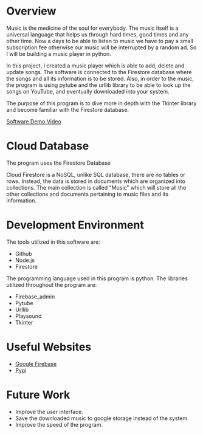 # Overview

Music is the medicine of the soul for everybody. The music itself is a universal language that helps us through hard times, good times and any other time. Now a days to be able to listen to music we have to pay a small subscription fee otherwise our music will be interrupted by a random ad. So I will be building a music player in python.

In this project, I created a music player which is  able to add, delete and update songs. The software is connected to the Firestore database where the songs and all its information is to be stored. Also, in order to the music, the program is using pytube and the urllib library to be able to look up the songs on YouTube, and eventually downloaded into your system.

The purpose of this program is to dive more in depth with the Tkinter library and become familiar with the Firestore database.



[Software Demo Video](https://youtu.be/tKrI6juSjXk)

# Cloud Database

The program uses the Firestore Database 

Cloud Firestore is a NoSQL, unlike SQL database, there are no tables or rows. Instead, the data is stored in documents which are organized into collections. The main collection is called "Music" which will store all the other collections and documents pertaining to music files and its information.

# Development Environment

The tools utilized in this software are:

* Github
* Node.js
* Firestore

The programming language used in this program is python. 
The libraries utilized throughout the program are: 
* Firebase_admin
* Pytube
* Urllib
* Playsound
* Tkinter

# Useful Websites

* [Google Firebase](https://firebase.google.com/docs/firestore/data-model)
* [Pypi](https://pypi.org/project/playsound/)

# Future Work

* Improve the user interface.
* Save the downloaded music to google storage instead of the system.
* Improve the speed of the program.